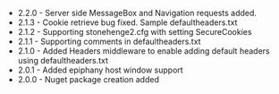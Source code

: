 
* 2.2.0 - Server side MessageBox and Navigation requests added.
* 2.1.3 - Cookie retrieve bug fixed. Sample defaultheaders.txt
* 2.1.2 - Supporting stonehenge2.cfg with setting SecureCookies
* 2.1.1 - Supporting comments in defaultheaders.txt
* 2.1.0 - Added Headers middleware to enable adding default headers using defaultheaders.txt
* 2.0.1 - Added epiphany host window support
* 2.0.0 - Nuget package creation added

